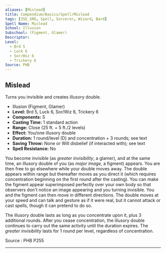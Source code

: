 ```yaml
---
aliases: [Mislead]
title: Compendium/Basics/Spell/Mislead
tags: [35E_SRD, Spell, Sorcerer, Wizard, Bard]
Spell Name: Mislead
School: Illusion
Subschool: (Figment, Glamer)
Descriptor: 
Level:
  - Brd 5
  - Luck 6
  - Sor/Wiz 6
  - Trickery 6
Source: PHB
---
```



## Mislead

Turns you invisible and creates illusory double.

*   Illusion (Figment, Glamer)
*   **Level:** Brd 5, Luck 6, Sor/Wiz 6, Trickery 6
*   **Components:** S
*   **Casting Time:** 1 standard action
*   **Range:** Close (25 ft. + 5 ft./2 levels)
*   **Effect:** You/one illusory double
*   **Duration:** 1 round/level (D) and concentration + 3 rounds; see text
*   **Saving Throw:** None or Will disbelief (if interacted with); see text
*   **Spell Resistance:** No

<p>You become invisible (as <i>greater invisibility</i>, a glamer), and at the same time, an illusory double of you (as <i>major image,</i> a figment) appears. You are then free to go elsewhere while your double moves away. The double appears within range but thereafter moves as you direct it (which requires concentration beginning on the first round after the casting). You can make the figment appear superimposed perfectly over your own body so that observers don't notice an image appearing and you turning invisible. You and the figment can then move in different directions. The double moves at your speed and can talk and gesture as if it were real, but it cannot attack or cast spells, though it can pretend to do so.</p><p>The illusory double lasts as long as you concentrate upon it, plus 3 additional rounds. After you cease concentration, the illusory double continues to carry out the same activity until the duration expires. The <i>greater invisibility</i> lasts for 1 round per level, regardless of concentration.</p>

Source : PHB P255

---
